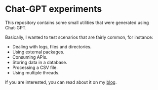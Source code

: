 # Chat-GPT experiments

This repository contains some small utilities that were generated using Chat-GPT.  

Basically, I wanted to test scenarios that are fairly common, for instance:
- Dealing with logs, files and directories.
- Using external packages.
- Consuming APIs.
- Storing data in a database.
- Processing a CSV file.
- Using multiple threads.

If you are interested, you can read about it on my [blog](https://robertovaccari.com/blog/2023_09_29_chatgpt_experiments).
